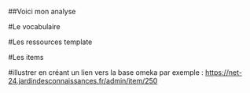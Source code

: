 ##Voici mon analyse

#Le vocabulaire 


#Les ressources template


#Les items


#illustrer en créant un lien vers la base omeka par exemple : https://net-24.jardindesconnaissances.fr/admin/item/250 
